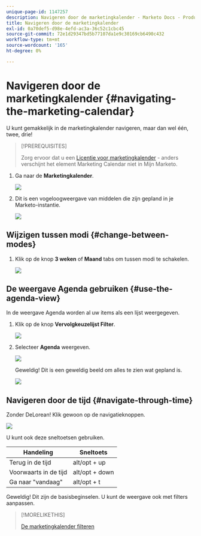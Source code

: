 ```yaml
---
unique-page-id: 1147257
description: Navigeren door de marketingkalender - Marketo Docs - Productdocumentatie
title: Navigeren door de marketingkalender
exl-id: 0a70def5-d98e-4efd-ac3a-36c52c1cbc45
source-git-commit: 72e1d29347bd5b77107da1e9c30169cb6490c432
workflow-type: tm+mt
source-wordcount: '165'
ht-degree: 0%

---
```


# Navigeren door de marketingkalender {#navigating-the-marketing-calendar}

U kunt gemakkelijk in de marketingkalender navigeren, maar dan wel één, twee, drie!

>[!PREREQUISITES]
>
>Zorg ervoor dat u een [Licentie voor marketingkalender](/help/marketo/product-docs/core-marketo-concepts/marketing-calendar/understanding-the-calendar/issue-revoke-a-marketing-calendar-license.md) - anders verschijnt het element Marketing Calendar niet in Mijn Marketo.

1. Ga naar de **Marketingkalender**.

   ![](assets/2017-05-10-15-30-47.png)

1. Dit is een vogeloogweergave van middelen die zijn gepland in je Marketo-instantie.

   ![](assets/image2014-9-15-16-3a44-3a22.png)

## Wijzigen tussen modi {#change-between-modes}

1. Klik op de knop **3 weken** of **Maand** tabs om tussen modi te schakelen.

   ![](assets/image2014-9-15-16-3a46-3a16.png)

## De weergave Agenda gebruiken {#use-the-agenda-view}

In de weergave Agenda worden al uw items als een lijst weergegeven.

1. Klik op de knop **Vervolgkeuzelijst Filter**.

   ![](assets/image2014-9-26-10-3a29-3a6.png)

1. Selecteer **Agenda** weergeven.

   ![](assets/image2014-9-26-10-3a29-3a36.png)

   Geweldig! Dit is een geweldig beeld om alles te zien wat gepland is.

   ![](assets/image2014-9-26-10-3a30-3a9.png)

## Navigeren door de tijd {#navigate-through-time}

Zonder DeLorean! Klik gewoon op de navigatieknoppen.

![](assets/image2014-9-26-10-3a31-3a25.png)

U kunt ook deze sneltoetsen gebruiken.

| Handeling | Sneltoets |
|---|---|
| Terug in de tijd | alt/opt + up |
| Voorwaarts in de tijd | alt/opt + down |
| Ga naar &quot;vandaag&quot; | alt/opt + t |

Geweldig! Dit zijn de basisbeginselen. U kunt de weergave ook met filters aanpassen.

>[!MORELIKETHIS]
>
>[De marketingkalender filteren](/help/marketo/product-docs/core-marketo-concepts/marketing-calendar/working-with-the-calendar/filtering-the-marketing-calendar.md)
